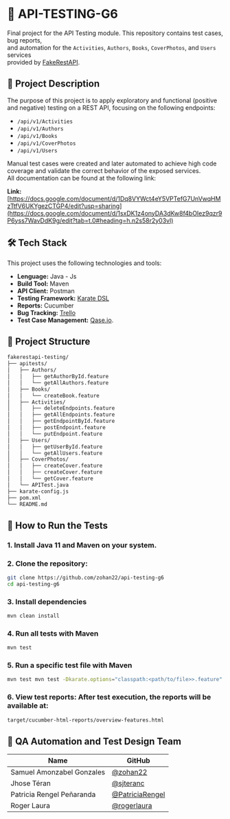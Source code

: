 # 🧪 API-TESTING-G6
Final project for the API Testing module. This repository contains test cases, bug reports,  
and automation for the `Activities`, `Authors`, `Books`, `CoverPhotos`, and `Users` services  
provided by [FakeRestAPI](https://fakerestapi.azurewebsites.net/index.html).
## 📌 Project Description
The purpose of this project is to apply exploratory and functional (positive and negative) testing on a REST API, focusing on the following endpoints:
- `/api/v1/Activities`
- `/api/v1/Authors`
- `/api/v1/Books`
- `/api/v1/CoverPhotos`
- `/api/v1/Users`

Manual test cases were created and later automated to achieve high code coverage and validate the correct behavior of the exposed services.  
All documentation can be found at the following link:

**Link:** [https://docs.google.com/document/d/1Dq8VYWct4eY5VPTefG7UnVwqHMzTtfV6UKYgezCTGP4/edit?usp=sharing](https://docs.google.com/document/d/1sxDK1z4onyDA3dKw8f4bOIez9qzr9P6yss7WavDdK9g/edit?tab=t.0#heading=h.n2s58r2y03vl)
## 🛠️ Tech Stack
This project uses the following technologies and tools:
- **Lenguage:** Java - Js
- **Build Tool:** Maven
- **API Client:** Postman
- **Testing Framework:** [Karate DSL](https://github.com/karatelabs/karate)
- **Reports:** Cucumber
- **Bug Tracking:** [Trello](https://trello.com/b/Mu4bezeI/reporte-de-bugs)  
- **Test Case Management:** [Qase.io](https://qase.io).
## 🧰 Project Structure

```bash
fakerestapi-testing/
├── apitests/
│   ├── Authors/
│   │   ├── getAuthorById.feature
│   │   └── getAllAuthors.feature
│   ├── Books/
│   │   └── createBook.feature
│   ├── Activities/
│   │   ├── deleteEndpoints.feature
│   │   ├── getAllEndpoints.feature
│   │   ├── getEndpointById.feature
│   │   ├── postEndpoint.feature
│   │   └── putEndpoint.feature
│   ├── Users/
│   │   ├── getUserById.feature
│   │   └── getAllUsers.feature
│   ├── CoverPhotos/
│   │   ├── createCover.feature
│   │   ├── createCover.feature
│   │   └── getCover.feature
│   └── APITest.java
├── karate-config.js
├── pom.xml
└── README.md
```
## 🚀 How to Run the Tests

### 1. Install Java 11 and Maven on your system.
### 2. Clone the repository:
```bash
git clone https://github.com/zohan22/api-testing-g6
cd api-testing-g6
```
### 3. Install dependencies
```bash
mvn clean install
```
### 4. Run all tests with Maven
```bash
mvn test
```
### 5. Run a specific test file with Maven
```bash
mvn test mvn test -Dkarate.options="classpath:<path/to/file>>.feature"
```
### 6. View test reports: After test execution, the reports will be available at:
```bash
target/cucumber-html-reports/overview-features.html
```
## 👥 QA Automation and Test Design Team

| Name                  | GitHub                                      |
|-----------------------------|---------------------------------------------|
| Samuel Amonzabel Gonzales   | [@zohan22](https://github.com/zohan22)      |
| Jhose Téran     |   [@sjteranc](https://github.com/sjteranc) |
| Patricia Rengel Peñaranda   | [@PatriciaRengel](https://github.com/PatriciaRengel)    |
| Roger Laura        | [@rogerlaura](https://github.com/rogerlaura) |                            |
